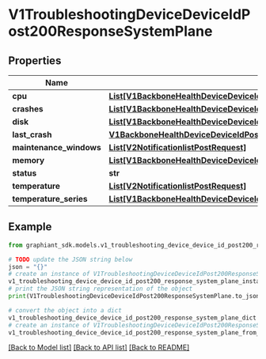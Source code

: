 # V1TroubleshootingDeviceDeviceIdPost200ResponseSystemPlane


## Properties

Name | Type | Description | Notes
------------ | ------------- | ------------- | -------------
**cpu** | [**List[V1BackboneHealthDeviceDeviceIdPost200ResponseControlPlaneControlTransitionsTransitionsInnerTransitionsInner]**](V1BackboneHealthDeviceDeviceIdPost200ResponseControlPlaneControlTransitionsTransitionsInnerTransitionsInner.md) |  | [optional] 
**crashes** | [**List[V1BackboneHealthDeviceDeviceIdPost200ResponseSystemPlaneCrashesInner]**](V1BackboneHealthDeviceDeviceIdPost200ResponseSystemPlaneCrashesInner.md) |  | [optional] 
**disk** | [**List[V1BackboneHealthDeviceDeviceIdPost200ResponseControlPlaneControlTransitionsTransitionsInnerTransitionsInner]**](V1BackboneHealthDeviceDeviceIdPost200ResponseControlPlaneControlTransitionsTransitionsInnerTransitionsInner.md) |  | [optional] 
**last_crash** | [**V1BackboneHealthDeviceDeviceIdPost200ResponseSystemPlaneLastCrash**](V1BackboneHealthDeviceDeviceIdPost200ResponseSystemPlaneLastCrash.md) |  | [optional] 
**maintenance_windows** | [**List[V2NotificationlistPostRequest]**](V2NotificationlistPostRequest.md) |  | [optional] 
**memory** | [**List[V1BackboneHealthDeviceDeviceIdPost200ResponseControlPlaneControlTransitionsTransitionsInnerTransitionsInner]**](V1BackboneHealthDeviceDeviceIdPost200ResponseControlPlaneControlTransitionsTransitionsInnerTransitionsInner.md) |  | [optional] 
**status** | **str** |  | [optional] 
**temperature** | [**List[V2NotificationlistPostRequest]**](V2NotificationlistPostRequest.md) |  | [optional] 
**temperature_series** | [**List[V1BackboneHealthDeviceDeviceIdPost200ResponseControlPlaneControlTransitionsTransitionsInnerTransitionsInner]**](V1BackboneHealthDeviceDeviceIdPost200ResponseControlPlaneControlTransitionsTransitionsInnerTransitionsInner.md) |  | [optional] 

## Example

```python
from graphiant_sdk.models.v1_troubleshooting_device_device_id_post200_response_system_plane import V1TroubleshootingDeviceDeviceIdPost200ResponseSystemPlane

# TODO update the JSON string below
json = "{}"
# create an instance of V1TroubleshootingDeviceDeviceIdPost200ResponseSystemPlane from a JSON string
v1_troubleshooting_device_device_id_post200_response_system_plane_instance = V1TroubleshootingDeviceDeviceIdPost200ResponseSystemPlane.from_json(json)
# print the JSON string representation of the object
print(V1TroubleshootingDeviceDeviceIdPost200ResponseSystemPlane.to_json())

# convert the object into a dict
v1_troubleshooting_device_device_id_post200_response_system_plane_dict = v1_troubleshooting_device_device_id_post200_response_system_plane_instance.to_dict()
# create an instance of V1TroubleshootingDeviceDeviceIdPost200ResponseSystemPlane from a dict
v1_troubleshooting_device_device_id_post200_response_system_plane_from_dict = V1TroubleshootingDeviceDeviceIdPost200ResponseSystemPlane.from_dict(v1_troubleshooting_device_device_id_post200_response_system_plane_dict)
```
[[Back to Model list]](../README.md#documentation-for-models) [[Back to API list]](../README.md#documentation-for-api-endpoints) [[Back to README]](../README.md)


